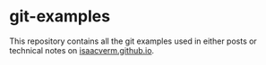 # git-examples

This repository contains all the git examples used in either posts or technical notes on [isaacverm.github.io](https://isaacverm.github.io/).